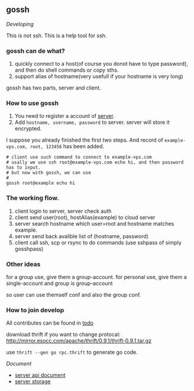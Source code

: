 ## gossh 
*Developing*

This is not ssh. This is a help tool for ssh.

### gossh can de what?
1. quickly connect to a host(of course you donot have to type password), and then do shell commands or copy sths.
2. support alias of hostname(very usefull if your hostname is very long)

gossh has two parts, server and client.

### How to use gossh
1. You need to register a account of [server](doc/server.md).
2. Add `hostname, username, password` to server. server will store it encrypted.

I suppose you already finished the first two steps.
And record of `example-vps.com, root, 123456` has been added.

	# client use such command to connect to example-vps.com
	# usally we use ssh root@example-vps.com echo hi, and then password has to input.
	# but now with gossh, we can use
	#
	gossh root@example echo hi

### The working flow.
1. client login to server, server check auth
2. client send user(root), hostAlias(example) to cloud server
3. server search hostname which user=root and hostname matches example.
4. server send back avalible list of (hostname, password)
5. client call ssh, scp or rsync to do commands (use sshpass of simply gosshpass)

### Other ideas
for a group use, give them a group-account.
for personal use, give them a single-account and group is group-account

so user can use themself conf and also the group conf.

### How to join develop
All contributes can be found in [todo](doc/todo.md)

download thrift if you want to change protocal: <http://mirror.esocc.com/apache/thrift/0.9.1/thrift-0.9.1.tar.gz>

use `thrift --gen go rpc.thrift` to generate go code.

*Document*

* [server api document](doc/api.md)
* [server storage](doc/storage.md)
